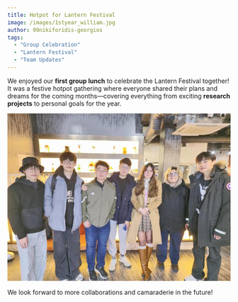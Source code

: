 ```yaml
---
title: Hotpot for Lantern Festival
image: /images/1styear_william.jpg
author: 99nikiforidis-georgios
tags:
  - "Group Celebration"
  - "Lantern Festival"
  - "Team Updates"
---
```


We enjoyed our **first group lunch** to celebrate the Lantern Festival together! It was a festive hotpot gathering where everyone shared their plans and dreams for the coming months—covering everything from exciting **research projects** to personal goals for the year.

![Hotpot Celebration](/images/hotpot.jpg)

We look forward to more collaborations and camaraderie in the future!
